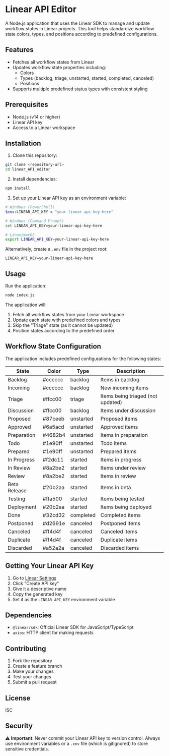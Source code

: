# Linear API Editor

A Node.js application that uses the Linear SDK to manage and update workflow states in Linear projects. This tool helps standardize workflow state colors, types, and positions according to predefined configurations.

## Features

- Fetches all workflow states from Linear
- Updates workflow state properties including:
  - Colors
  - Types (backlog, triage, unstarted, started, completed, canceled)
  - Positions
- Supports multiple predefined status types with consistent styling

## Prerequisites

- Node.js (v14 or higher)
- Linear API key
- Access to a Linear workspace

## Installation

1. Clone this repository:
```bash
git clone <repository-url>
cd linear_API_editor
```

2. Install dependencies:
```bash
npm install
```

3. Set up your Linear API key as an environment variable:
```bash
# Windows (PowerShell)
$env:LINEAR_API_KEY = "your-linear-api-key-here"

# Windows (Command Prompt)
set LINEAR_API_KEY=your-linear-api-key-here

# Linux/macOS
export LINEAR_API_KEY=your-linear-api-key-here
```

Alternatively, create a `.env` file in the project root:
```
LINEAR_API_KEY=your-linear-api-key-here
```

## Usage

Run the application:
```bash
node index.js
```

The application will:
1. Fetch all workflow states from your Linear workspace
2. Update each state with predefined colors and types
3. Skip the "Triage" state (as it cannot be updated)
4. Position states according to the predefined order

## Workflow State Configuration

The application includes predefined configurations for the following states:

| State | Color | Type | Description |
|-------|-------|------|-------------|
| Backlog | #cccccc | backlog | Items in backlog |
| Incoming | #cccccc | backlog | New incoming items |
| Triage | #ffcc00 | triage | Items being triaged (not updated) |
| Discussion | #ffcc00 | backlog | Items under discussion |
| Proposed | #87ceeb | unstarted | Proposed items |
| Approved | #6a5acd | unstarted | Approved items |
| Preparation | #4682b4 | unstarted | Items in preparation |
| Todo | #1e90ff | unstarted | Todo items |
| Prepared | #1e90ff | unstarted | Prepared items |
| In Progress | #f2dc11 | started | Items in progress |
| In Review | #8a2be2 | started | Items under review |
| Review | #8a2be2 | started | Items in review |
| Beta Release | #20b2aa | started | Items in beta |
| Testing | #ffa500 | started | Items being tested |
| Deployment | #20b2aa | started | Items being deployed |
| Done | #32cd32 | completed | Completed items |
| Postponed | #d2691e | canceled | Postponed items |
| Canceled | #ff4d4f | canceled | Canceled items |
| Duplicate | #ff4d4f | canceled | Duplicate items |
| Discarded | #a52a2a | canceled | Discarded items |

## Getting Your Linear API Key

1. Go to [Linear Settings](https://linear.app/settings/api)
2. Click "Create API key"
3. Give it a descriptive name
4. Copy the generated key
5. Set it as the `LINEAR_API_KEY` environment variable

## Dependencies

- `@linear/sdk`: Official Linear SDK for JavaScript/TypeScript
- `axios`: HTTP client for making requests

## Contributing

1. Fork the repository
2. Create a feature branch
3. Make your changes
4. Test your changes
5. Submit a pull request

## License

ISC

## Security

⚠️ **Important**: Never commit your Linear API key to version control. Always use environment variables or a `.env` file (which is gitignored) to store sensitive credentials.
